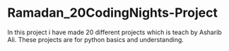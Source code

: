 # Ramadan_20CodingNights-Project
In this project i have made 20 different projects which is teach by Asharib Ali. These projects are for python basics and understanding.
